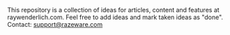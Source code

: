 This repository is a collection of ideas for articles, content
and features at raywenderlich.com.
Feel free to add ideas and mark taken ideas as "done".
Contact: support@razeware.com
